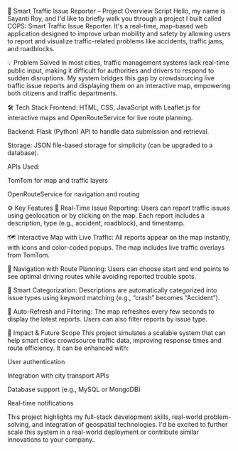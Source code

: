 🚦 Smart Traffic Issue Reporter – Project Overview Script
Hello, my name is Sayanti Roy, and I'd like to briefly walk you through a project I built called COPS: Smart Traffic Issue Reporter. It's a real-time, map-based web application designed to improve urban mobility and safety by allowing users to report and visualize traffic-related problems like accidents, traffic jams, and roadblocks.

💡 Problem Solved
In most cities, traffic management systems lack real-time public input, making it difficult for authorities and drivers to respond to sudden disruptions. My system bridges this gap by crowdsourcing live traffic issue reports and displaying them on an interactive map, empowering both citizens and traffic departments.

🛠️ Tech Stack
Frontend: HTML, CSS, JavaScript with Leaflet.js for interactive maps and OpenRouteService for live route planning.

Backend: Flask (Python) API to handle data submission and retrieval.

Storage: JSON file-based storage for simplicity (can be upgraded to a database).

APIs Used:

TomTom for map and traffic layers

OpenRouteService for navigation and routing

⚙️ Key Features
📍 Real-Time Issue Reporting:
Users can report traffic issues using geolocation or by clicking on the map. Each report includes a description, type (e.g., accident, roadblock), and timestamp.

🗺️ Interactive Map with Live Traffic:
All reports appear on the map instantly, with icons and color-coded popups. The map includes live traffic overlays from TomTom.

🧭 Navigation with Route Planning:
Users can choose start and end points to see optimal driving routes while avoiding reported trouble spots.

🧠 Smart Categorization:
Descriptions are automatically categorized into issue types using keyword matching (e.g., “crash” becomes “Accident”).

🔄 Auto-Refresh and Filtering:
The map refreshes every few seconds to display the latest reports. Users can also filter reports by issue type.

🎯 Impact & Future Scope
This project simulates a scalable system that can help smart cities crowdsource traffic data, improving response times and route efficiency. It can be enhanced with:

User authentication

Integration with city transport APIs

Database support (e.g., MySQL or MongoDB)

Real-time notifications

This project highlights my full-stack development skills, real-world problem-solving, and integration of geospatial technologies. I'd be excited to further scale this system in a real-world deployment or contribute similar innovations to your company..
